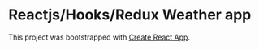 # Reactjs/Hooks/Redux Weather app
This project was bootstrapped with [Create React App](https://github.com/facebook/create-react-app).
